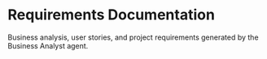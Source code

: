 # Requirements Documentation

Business analysis, user stories, and project requirements generated by the Business Analyst agent.